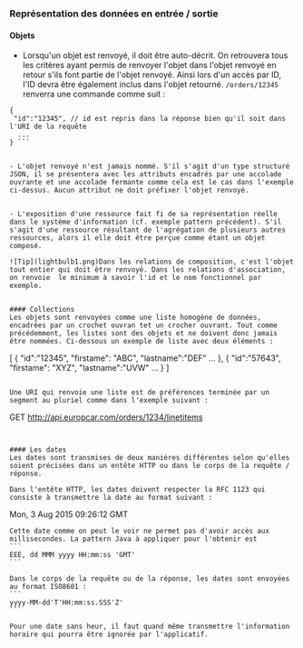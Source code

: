 ### Représentation des données en entrée / sortie


#### Objets

- Lorsqu'un objet est renvoyé, il doit être auto-décrit. On retrouvera tous les critères ayant permis 
de renvoyer l'objet dans l'objet renvoyé en retour s'ils font partie de l'objet renvoyé. Ainsi lors d'un accès par ID, l'ID devra être également inclus dans l'objet retourné. ``` /orders/12345 ``` renverra une commande comme suit :

``` 
{
 "id":"12345", // id est repris dans la réponse bien qu'il soit dans l'URI de la requête
  ...
} ```


- L'objet renvoyé n'est jamais nommé. S'il s'agit d'un type structuré JSON, il se présentera avec les attributs encadrés par une accolade ouvrante et une accolade fermante comme cela est le cas dans l'exemple ci-dessus. Aucun attribut ne doit préfixer l'objet renvoyé.


- L'exposition d'une ressource fait fi de sa représentation réelle dans le système d'information (cf. exemple pattern précédent). S'il s'agit d'une ressource résultant de l'agrégation de plusieurs autres ressources, alors il elle doit être perçue comme étant un objet composé.

![Tip](lightbulb1.png)Dans les relations de composition, c'est l'objet tout entier qui doit être renvoyé. Dans les relations d'association, on renvoie  le minimum à savoir l'id et le nom fonctionnel par exemple.


#### Collections
Les objets sont renvoyées comme une liste homogène de données, encadrées par un crochet ouvran tet un crocher ouvrant. Tout comme précédemment, les listes sont des objets et ne doivent donc jamais être nommées. Ci-dessous un exemple de liste avec deux éléments :
``` 
[
    {
        "id":"12345",
        "firstame": "ABC",
        "lastname":"DEF"
        ...
    },
    {
        "id":"57643",
        "firstame": "XYZ",
        "lastname":"UVW"
        ...
    }
]
```

Une URI qui renvoie une liste est de préférences terminée par un segment au pluriel comme dans l'exemple suivant :
```
GET http://api.europcar.com/orders/1234/linetitems
```


#### Les dates
Les dates sont transmises de deux manières différentes selon qu'elles soient précisées dans un entête HTTP ou dans le corps de la requête / réponse.

Dans l'entête HTTP, les dates doivent respecter la RFC 1123 qui consiste à transmettre la date au format suivant :
````
Mon, 3 Aug 2015 09:26:12 GMT
````
Cette date comme on peut le voir ne permet pas d'avoir accès aux millisecondes. La pattern Java à appliquer pour l'obtenir est
```
EEE, dd MMM yyyy HH:mm:ss 'GMT'
```

Dans le corps de la requête ou de la réponse, les dates sont envoyées au format ISO8601 :
```
yyyy-MM-dd'T'HH:mm:ss.SSS'Z'
```

Pour une date sans heur, il faut quand même transmettre l'information horaire qui pourra être ignorée par l'applicatif.
